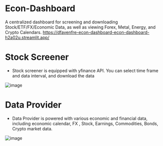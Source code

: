 # Econ-Dashboard
A centralized dashboard for screening and downloading Stock/ETF/FX/Economic Data, as well as viewing Forex, Metal, Energy, and Crypto Calendars.
https://dfavenfre-econ-dashboard-econ-dashboard-h2a02u.streamlit.app/

# Stock Screener
* Stock screener is equipped with yfinance API. You can select time frame and data interval, and download the data

![image](https://github.com/dfavenfre/Econ-Dashboard/assets/118773869/ed3239f3-7e25-4fb9-a7d0-c5259d40e1e6)


# Data Provider
* Data Provider is powered with various economic and financial data, including economic calendar, FX , Stock, Earnings, Commodities, Bonds, Crypto market data.

![image](https://github.com/dfavenfre/Econ-Dashboard/assets/118773869/e0daf409-5711-4eac-8765-28c91ec8b6ca)
